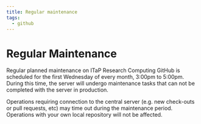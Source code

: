 ```yaml
---
title: Regular maintenance
tags:
  - github
---
```


# Regular Maintenance

Regular planned maintenance on ITaP Research Computing GitHub is scheduled for the first Wednesday of every month, 3:00pm to 5:00pm.  During this time, the server will undergo maintenance tasks that can not be completed with the server in production.

Operations requiring connection to the central server (e.g. new check-outs or pull requests, etc) may time out during the maintenance period. Operations with your own local repository will not be affected.
